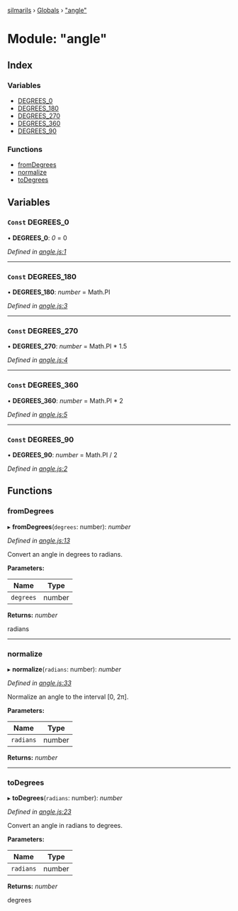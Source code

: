 [silmarils](../README.md) › [Globals](../globals.md) › ["angle"](_angle_.md)

# Module: "angle"

## Index

### Variables

* [DEGREES_0](_angle_.md#const-degrees_0)
* [DEGREES_180](_angle_.md#const-degrees_180)
* [DEGREES_270](_angle_.md#const-degrees_270)
* [DEGREES_360](_angle_.md#const-degrees_360)
* [DEGREES_90](_angle_.md#const-degrees_90)

### Functions

* [fromDegrees](_angle_.md#fromdegrees)
* [normalize](_angle_.md#normalize)
* [toDegrees](_angle_.md#todegrees)

## Variables

### `Const` DEGREES_0

• **DEGREES_0**: *0* = 0

*Defined in [angle.js:1](https://github.com/danprince/silmarils/blob/310dab5/angle.js#L1)*

___

### `Const` DEGREES_180

• **DEGREES_180**: *number* = Math.PI

*Defined in [angle.js:3](https://github.com/danprince/silmarils/blob/310dab5/angle.js#L3)*

___

### `Const` DEGREES_270

• **DEGREES_270**: *number* = Math.PI * 1.5

*Defined in [angle.js:4](https://github.com/danprince/silmarils/blob/310dab5/angle.js#L4)*

___

### `Const` DEGREES_360

• **DEGREES_360**: *number* = Math.PI * 2

*Defined in [angle.js:5](https://github.com/danprince/silmarils/blob/310dab5/angle.js#L5)*

___

### `Const` DEGREES_90

• **DEGREES_90**: *number* = Math.PI / 2

*Defined in [angle.js:2](https://github.com/danprince/silmarils/blob/310dab5/angle.js#L2)*

## Functions

###  fromDegrees

▸ **fromDegrees**(`degrees`: number): *number*

*Defined in [angle.js:13](https://github.com/danprince/silmarils/blob/310dab5/angle.js#L13)*

Convert an angle in degrees to radians.

**Parameters:**

Name | Type |
------ | ------ |
`degrees` | number |

**Returns:** *number*

radians

___

###  normalize

▸ **normalize**(`radians`: number): *number*

*Defined in [angle.js:33](https://github.com/danprince/silmarils/blob/310dab5/angle.js#L33)*

Normalize an angle to the interval [0, 2π].

**Parameters:**

Name | Type |
------ | ------ |
`radians` | number |

**Returns:** *number*

___

###  toDegrees

▸ **toDegrees**(`radians`: number): *number*

*Defined in [angle.js:23](https://github.com/danprince/silmarils/blob/310dab5/angle.js#L23)*

Convert an angle in radians to degrees.

**Parameters:**

Name | Type |
------ | ------ |
`radians` | number |

**Returns:** *number*

degrees
